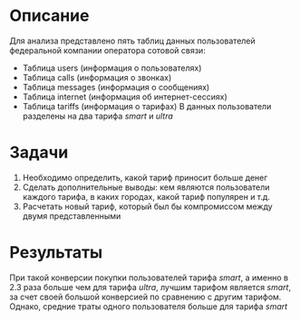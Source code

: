 # Описание
Для анализа представлено пять таблиц данных пользователей федеральной компании оператора сотовой связи:
+ Таблица users (информация о пользователях)
+ Таблица calls (информация о звонках)
+ Таблица messages (информация о сообщениях)
+ Таблица internet (информация об интернет-сессиях)
+ Таблица tariffs (информация о тарифах)
В данных пользователи разделены на два тарифа *smart* и *ultra*

# Задачи
1. Необходимо определить, какой тариф приносит больше денег
2. Сделать дополнительные выводы: кем являются пользователи каждого тарифа, в каких городах, какой тариф популярен и т.д.
3. Расчетать новый тариф, который был бы компромиссом между двумя представленными

# Результаты
При такой конверсии покупки пользователей тарифа *smart*, а именно в 2.3 раза больше чем для тарифа *ultra*, лучшим тарифом 
является *smart*, за счет своей большой конверсией по сравнению с другим тарифом. 
Однако, средние траты одного пользователя больше для тарифа *smart*
